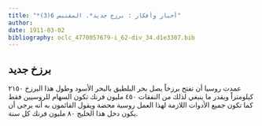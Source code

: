 ```yaml
---
title: "*أخبار وأفكار : برزخ جديد*. المقتبس 6(3)"
author: 
date: 1911-03-02
bibliography: oclc_4770057679-i_62-div_34.d1e3307.bib
---
```




##  برزخ جديد 


 عمدت روسيا أن تفتح برزخاً يصل بحر البلطيق بالبحر الأسود وطول هذا البرزخ  ٢١٥٠  كيلومتراً ويقدر ما ينبغي لذلك من النفقات  ٤٥٠  مليون فرنك تكون السهام للروسيين فقط كما تكون جميع الأدوات اللازمة لهذا العمل روسية محضة ويقول القائمون به أنه يرجى أن يكون دخل هذا الخليج  ٨٠  مليون فرنك كل سنة. 
